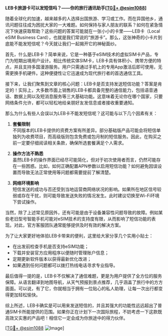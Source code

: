 **LEB卡旅游卡可以发短信吗？——你的旅行通讯助手[[TG💪+ @esim1088](https://t.me/s/esim1088)]**

随着全球化的加速，越来越多的人选择出国旅游、学习或工作。而在异国他乡，通讯问题往往成为困扰大家的一大难题。如何保持与家人朋友的联系？如何在紧急情况下快速获取帮助？这些问题的答案可能就在一张小小的卡里——LEB卡（Local eSIM Business Card），也就是我们常说的“旅游卡”。那么，这张神奇的小卡片到底能不能发短信呢？今天就让我们一起揭开它的神秘面纱。

首先，什么是LEB卡？简单来说，它是一种基于eSIM技术的虚拟SIM卡产品，专门为短期出境用户设计。相比传统实体SIM卡，LEB卡具有体积小、携带方便的特点，并且支持多国漫游服务。用户只需通过手机上的专用App激活后即可使用，无需更换手机硬件。这种便捷性让它迅速成为现代旅行者的首选通信工具。

接下来，让我们聚焦到文章的核心问题：LEB卡是否支持发送短信功能？答案是肯定的！实际上，大多数市面上销售的LEB卡都具备完整的通信能力，包括语音通话、数据上网以及短消息服务等三大基础功能。这意味着无论你在哪个国家，只要网络条件允许，都可以轻松地给亲朋好友发信息或者接收重要通知。

那么为什么有些人会误以为LEB卡不能发短信呢？这可能与以下几个因素有关：

1. **套餐限制**  
   不同版本的LEB卡提供的资费方案有所差异。部分基础版产品可能会将短信单独列为收费项目，而高级版则包含免费或包月制的短信服务。因此，在购买之前一定要仔细阅读相关条款，确保所选套餐满足个人需求。

2. **操作方法不熟悉**  
   虽然LEB卡的操作界面已经尽可能简化，但对于初次使用者而言，仍然可能存在一些困惑。比如，如何正确配置APN参数以启用短信功能？如何避免因误设置而导致无法正常使用等问题都需要提前了解清楚。

3. **网络环境影响**  
   短信发送的成功与否还受到当地运营商网络状况的影响。如果所在地区信号较弱或存在干扰，则可能导致发送失败的情况发生。此时建议切换至Wi-Fi环境下尝试操作。

当然，除了上述常见原因外，还有可能是由于设备兼容性问题导致的故障。例如某些老旧型号智能手机可能对eSIM技术的支持度有限，从而影响了短信功能的表现。对此，官方客服团队通常能够提供及时有效的解决方案。

为了让大家更好地体验LEB卡带来的便利，这里给大家分享几个实用小贴士：
- 在出发前检查手机是否支持eSIM功能；
- 下载并安装官方应用程序以便随时管理账户信息；
- 定期更新软件版本以获得最新优化改进；
- 如果遇到任何问题都可以拨打热线电话寻求专业指导。

最后值得一提的是，LEB卡不仅解决了通信难题，更是为用户提供了全方位的服务保障。从语言翻译到地图导航，从天气预报到景点推荐，几乎涵盖了旅行中的方方面面。可以说，有了它，你就相当于拥有一位贴心的私人助理，让每一次出行都变得更加轻松愉快。

综上所述，LEB卡确实是可以用来发送短信的，并且其强大的功能性远远超出了普通SIM卡所能提供的范围。如果你正在计划下一次国际旅程，不妨考虑一下这款既高效又实惠的产品吧！相信它一定会成为你旅途中的得力伙伴。

[[TG💪+ @esim1088](https://t.me/s/esim1088) ![Image](https://i.postimg.cc/4NQfJmqS/Snipaste-2025-05-13-00-14-12.png)]